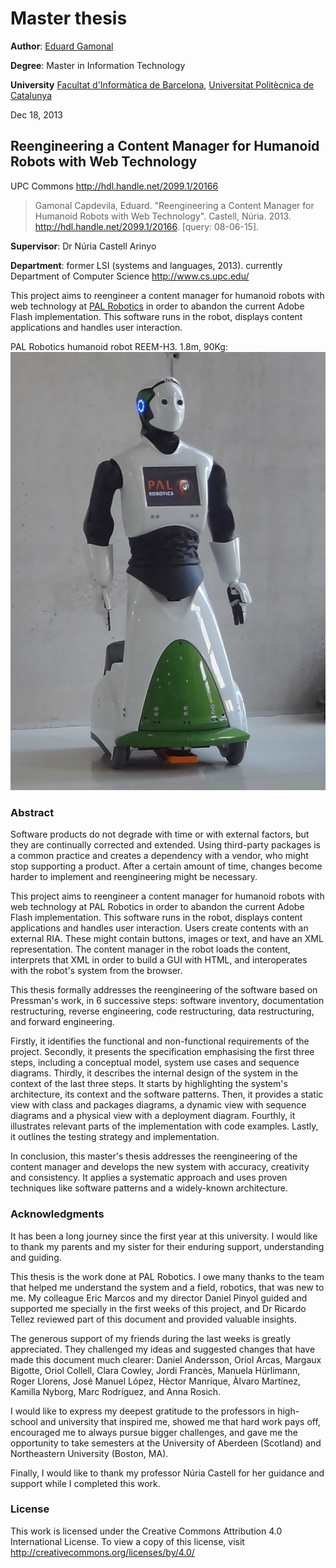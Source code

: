 Master thesis
========

**Author**: [Eduard Gamonal](https://www.linkedin.com/in/egamonal)

**Degree**: Master in Information Technology

**University** [Facultat d'Informàtica de Barcelona](http://www.fib.upc.edu), [Universitat Politècnica de Catalunya](http://www.upc.edu)

Dec 18, 2013

## Reengineering a Content Manager for Humanoid Robots with Web Technology

UPC Commons http://hdl.handle.net/2099.1/20166

> Gamonal Capdevila, Eduard. "Reengineering a Content Manager for Humanoid Robots with Web Technology". Castell, Núria. 2013. <http://hdl.handle.net/2099.1/20166>. [query: 08-06-15].

**Supervisor**: Dr Núria Castell Arinyo

**Department**: former LSI (systems and languages, 2013). currently Department of Computer Science http://www.cs.upc.edu/ 

This project aims to reengineer a content manager for humanoid robots with web technology at [PAL Robotics]([http://www.pal-robotics.com) in order to abandon the current Adobe Flash implementation. This software runs in the robot, displays content applications and handles user interaction.

PAL Robotics humanoid robot REEM-H3. 1.8m, 90Kg:
![PAL Robotics REEM-H3](https://raw.githubusercontent.com/egamonal/msthesis/master/figures/reemh3.jpg)

### Abstract

Software products do not degrade with time or with external factors, but they are continually corrected and extended.
Using third-party packages is a common practice and creates a dependency with a vendor, who might stop supporting a product.
After a certain amount of time, changes become harder to implement and reengineering might be necessary.


This project aims to reengineer a content manager for humanoid robots with web technology at PAL Robotics in order to abandon the current Adobe Flash implementation.
This software runs in the robot, displays content applications and handles user interaction.
Users create contents with an external RIA. 
These might contain buttons, images or text, and have an XML representation.
The content manager in the robot loads the content, interprets that XML in order to build a GUI with HTML, and interoperates with the robot's system from the browser.

This thesis formally addresses the reengineering of the software based on Pressman's work, in 6 successive steps: software inventory, documentation restructuring, reverse engineering, code restructuring, data restructuring, and forward engineering.

Firstly, it identifies the functional and non-functional requirements of the project.
Secondly, it presents the specification emphasising the first three steps, including a conceptual model, system use cases and sequence diagrams.
Thirdly, it describes the internal design of the system in the context of the last three steps.
It starts by highlighting the system's architecture, its context and the software patterns.
Then, it provides a static view with class and packages diagrams, a dynamic view with sequence diagrams and a physical view with a deployment diagram.
Fourthly, it illustrates relevant parts of the implementation with code examples.
Lastly, it outlines the testing strategy and implementation.

In conclusion, this master's thesis addresses the reengineering of the content manager and develops the new system with accuracy, creativity and consistency. 
It applies a systematic approach and uses proven techniques like software patterns and a widely-known architecture.

### Acknowledgments

It has been a long journey since the first year at this university.
I would like to thank my parents and my sister for their enduring support, understanding and guiding.

This thesis is the work done at PAL Robotics.
I owe many thanks to the team that helped me understand the system and a field, robotics, that was new to me.
My colleague Eric Marcos and my director Daniel Pinyol guided and supported me specially in the first weeks of this project, and Dr Ricardo Tellez reviewed part of this document and provided valuable insights.

The generous support of my friends during the last weeks is greatly appreciated.
They challenged my ideas and suggested changes that have made this document much clearer:
Daniel Andersson, Oriol Arcas, Margaux Bigotte,  Oriol Collell, Clara Cowley, Jordi Francès, Manuela Hürlimann, Roger Llorens, José Manuel López, Hèctor Manrique, Àlvaro Martínez, Kamilla Nyborg, Marc Rodríguez, and Anna Rosich.

I would like to express my deepest gratitude to the professors in high-school and university that inspired me, showed me that hard work pays off, encouraged me to always pursue bigger challenges, and gave me the opportunity to take semesters at the University of Aberdeen (Scotland) and Northeastern University (Boston, MA).

Finally, I would like to thank my professor Núria Castell for her guidance and support while I completed this work.

### License
This work is licensed under the Creative Commons Attribution 4.0 International License. To view a copy of this license, visit http://creativecommons.org/licenses/by/4.0/
